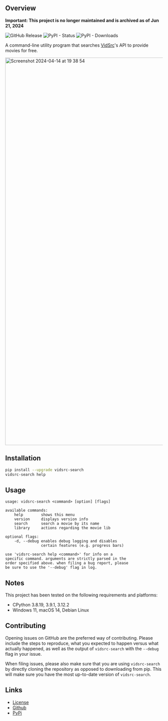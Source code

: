 ## Overview

**Important: This project is no longer maintained and is archived as of Jun 21, 2024**

![GitHub Release](https://img.shields.io/github/v/release/SomedudeX/vidsrc-search?style=for-the-badge) ![PyPI - Status](https://img.shields.io/pypi/status/vidsrc-search?style=for-the-badge) ![PyPI - Downloads](https://img.shields.io/pypi/dm/vidsrc-search?style=for-the-badge)

A command-line utility program that searches [VidSrc](https://vidsrc.to)'s API to provide movies for free.

<img width="1235" alt="Screenshot 2024-04-14 at 19 38 54" src="https://github.com/SomedudeX/vidsrc-search/assets/101906945/58983e3b-8f13-4474-92fe-cb5ad7f37b5f">

## Installation

```bash
pip install --upgrade vidsrc-search
vidsrc-search help
```

## Usage

```
usage: vidsrc-search <command> [option] [flags]

available commands:
    help        shows this menu
    version     displays version info
    search      search a movie by its name
    library     actions regarding the movie lib

optional flags:
    -d, --debug enables debug logging and disables
                certain features (e.g. progress bars)

use 'vidsrc-search help <command>' for info on a
specific command. arguments are strictly parsed in the
order specified above. when filing a bug report, please
be sure to use the '--debug' flag in log.
```

## Notes

This project has been tested on the following requirements and platforms:

 * CPython 3.8.19, 3.9.1, 3.12.2
 * Windows 11, macOS 14, Debian Linux

## Contributing

Opening issues on GitHub are the preferred way of contributing. Please include the steps to reproduce, what you expected to happen versus what actually happened, as well as the output of `vidsrc-search` with the `--debug` flag in your issue.

When filing issues, please also make sure that you are using `vidsrc-search` by directly cloning the repository as opposed to downloading from pip. This will make sure you have the most up-to-date version of `vidsrc-search`.

## Links

 * [License](https://github.com/SomedudeX/vidsrc-search/blob/main/LICENSE)
 * [Github](https://github.com/SomedudeX/vidsrc-search)
 * [PyPi](https://pypi.org/project/vidsrc-search/)
